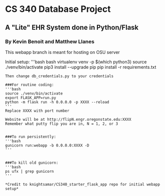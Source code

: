 # CS 340 Database Project
## A "Lite" EHR System done in Python/Flask
### By Kevin Benoit and Matthew Llanes

This webapp branch is meant for hosting on OSU server

Initial setup:
'''bash
bash
virtualenv venv -p $(which python3)
source ./venv/bin/activate
pip3 install --upgrade pip
pip install -r requirements.txt
```
Then change db_credentials.py to your credentials

###For routine coding:
'''bash
source ./venv/bin/activate
export FLASK_APP=run.py
python -m flask run -h 0.0.0.0 -p XXXX --reload
'''
Replace XXXX with port number

Website will be at http://flipN.engr.oregonstate.edu:XXXX
Remember what putty flip you are in, N = 1, 2, or 3


###To run persistently:
'''bash
gunicorn run:webapp -b 0.0.0.0:XXXX -D
'''


###To kill old gunicorn:
'''bash
ps ufx | grep gunicorn
'''

*Credit to knightsamar/CS340_starter_flask_app repo for initial webapp setup*